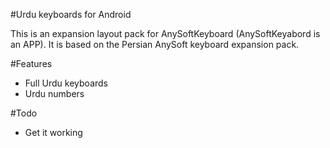#Urdu keyboards for Android

This is an expansion layout pack for AnySoftKeyboard (AnySoftKeyabord is an APP). It is based on the Persian AnySoft keyboard expansion pack.

#Features
* Full Urdu keyboards
* Urdu numbers

#Todo
* Get it working
